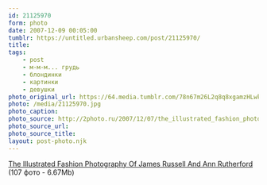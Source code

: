 ```yaml
---
id: 21125970
form: photo
date: 2007-12-09 00:05:00
tumblr: https://untitled.urbansheep.com/post/21125970/
title:
tags:
    - post
    - м-м-м... грудь
    - блондинки
    - картинки
    - девушки
photo_original_url: https://64.media.tumblr.com/78n67m26L2q8q8xgamzHLwkD_540.jpg
photo: /media/21125970.jpg
photo_caption: 
photo_source: http://2photo.ru/2007/12/07/the_illustrated_fashion_photography_of_james_russell_and_ann_rutherford.html
photo_source_url:
photo_source_title:
layout: post-photo.njk
---
```


<p><a href="http://2photo.ru/2007/12/07/the_illustrated_fashion_photography_of_james_russell_and_ann_rutherford.html">The Illustrated Fashion Photography Of James Russell And Ann Rutherford</a> (107 фото - 6.67Mb)</p>
